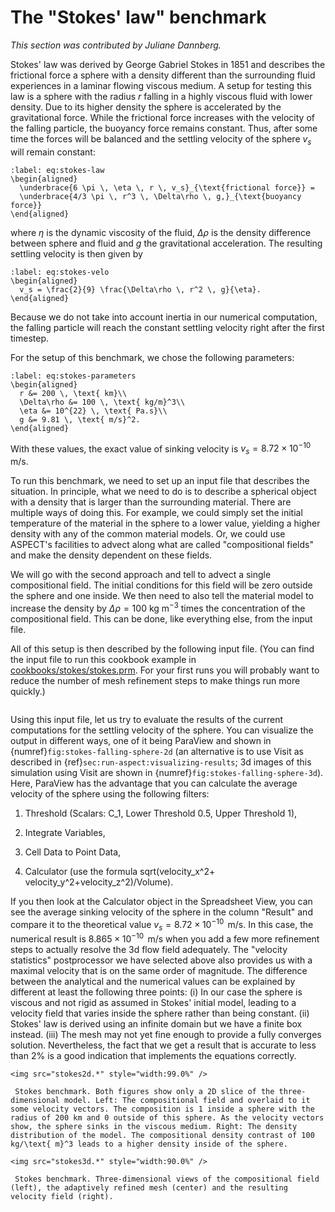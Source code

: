 # The "Stokes' law" benchmark

*This section was contributed by Juliane Dannberg.*

Stokes' law was derived by George Gabriel Stokes in 1851 and describes
the frictional force a sphere with a density different than the surrounding
fluid experiences in a laminar flowing viscous medium. A setup for testing
this law is a sphere with the radius $r$ falling in a highly viscous fluid
with lower density. Due to its higher density the sphere is accelerated by the
gravitational force. While the frictional force increases with the velocity of
the falling particle, the buoyancy force remains constant. Thus, after some
time the forces will be balanced and the settling velocity of the sphere $v_s$
will remain constant:
```{math}
:label: eq:stokes-law
\begin{aligned}
  \underbrace{6 \pi \, \eta \, r \, v_s}_{\text{frictional force}} =
  \underbrace{4/3 \pi \, r^3 \, \Delta\rho \, g,}_{\text{buoyancy force}}
\end{aligned}
```
where $\eta$ is the dynamic viscosity of the fluid, $\Delta\rho$ is the
density difference between sphere and fluid and $g$ the gravitational
acceleration. The resulting settling velocity is then given by
```{math}
:label: eq:stokes-velo
\begin{aligned}
  v_s = \frac{2}{9} \frac{\Delta\rho \, r^2 \, g}{\eta}.
\end{aligned}
```
Because we do not take into account inertia in our numerical computation, the
falling particle will reach the constant settling velocity right after the
first timestep.

For the setup of this benchmark, we chose the following parameters:
```{math}
:label: eq:stokes-parameters
\begin{aligned}
  r &= 200 \, \text{ km}\\
  \Delta\rho &= 100 \, \text{ kg/m}^3\\
  \eta &= 10^{22} \, \text{ Pa.s}\\
  g &= 9.81 \, \text{ m/s}^2.
\end{aligned}
```
With these values, the exact value of sinking velocity is $v_s =
8.72\times 10^{-10} \, \text{ m/s}$.

To run this benchmark, we need to set up an input file that describes the
situation. In principle, what we need to do is to describe a spherical object
with a density that is larger than the surrounding material. There are
multiple ways of doing this. For example, we could simply set the initial
temperature of the material in the sphere to a lower value, yielding a higher
density with any of the common material models. Or, we could use ASPECT's
facilities to advect along what are called "compositional fields"
and make the density dependent on these fields.

We will go with the second approach and tell to advect a single compositional
field. The initial conditions for this field will be zero outside the sphere
and one inside. We then need to also tell the material model to increase the
density by $\Delta\rho=100 \text{ kg m}^{-3}$ times the concentration of the
compositional field. This can be done, like everything else, from the input
file.

All of this setup is then described by the following input file. (You can find
the input file to run this cookbook example in
[cookbooks/stokes/stokes.prm](https://www.github.com/geodynamics/aspect/blob/main/cookbooks/stokes/stokes.prm).
For your first runs you will probably want to
reduce the number of mesh refinement steps to make things run more quickly.)

```{literalinclude} stokeslaw.prm
```

Using this input file, let us try to evaluate the results of the current
computations for the settling velocity of the sphere. You can visualize the
output in different ways, one of it being ParaView and shown in
{numref}`fig:stokes-falling-sphere-2d` (an alternative is to use Visit as described in
{ref}`sec:run-aspect:visualizing-results`; 3d images of this simulation using Visit are
shown in {numref}`fig:stokes-falling-sphere-3d`). Here, ParaView has the advantage that you can
calculate the average velocity of the sphere using the following filters:

1.  Threshold (Scalars: C_1, Lower Threshold 0.5, Upper Threshold 1),

2.  Integrate Variables,

3.  Cell Data to Point Data,

4.  Calculator (use the formula sqrt(velocity_x^2+
    velocity_y^2+velocity_z^2)/Volume).

If you then look at the Calculator object in the Spreadsheet View, you can see
the average sinking velocity of the sphere in the column "Result"
and compare it to the theoretical value
$v_s = 8.72\times 10^{-10} \, \text{ m/s}$. In this case, the numerical result is
$8.865\times 10^{-10} \,
\text{ m/s}$ when you add a few more refinement steps to actually resolve
the 3d flow field adequately. The "velocity statistics"
postprocessor we have selected above also provides us with a maximal velocity
that is on the same order of magnitude. The difference between the analytical
and the numerical values can be explained by different at least the following
three points: (i) In our case the sphere is viscous and not rigid as assumed
in Stokes' initial model, leading to a velocity field that varies inside
the sphere rather than being constant. (ii) Stokes' law is derived using
an infinite domain but we have a finite box instead. (iii) The mesh may not
yet fine enough to provide a fully converges solution. Nevertheless, the fact
that we get a result that is accurate to less than 2% is a good indication
that implements the equations correctly.


```{figure-md} fig:stokes-falling-sphere-2d
<img src="stokes2d.*" style="width:99.0%" />

 Stokes benchmark. Both figures show only a 2D slice of the three-dimensional model. Left: The compositional field and overlaid to it some velocity vectors. The composition is 1 inside a sphere with the radius of 200 km and 0 outside of this sphere. As the velocity vectors show, the sphere sinks in the viscous medium. Right: The density distribution of the model. The compositional density contrast of 100 kg/\text{ m}^3 leads to a higher density inside of the sphere.
```

```{figure-md} fig:stokes-falling-sphere-3d
<img src="stokes3d.*" style="width:90.0%" />

 Stokes benchmark. Three-dimensional views of the compositional field (left), the adaptively refined mesh (center) and the resulting velocity field (right).
```

